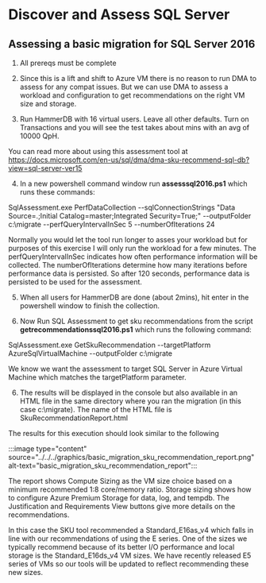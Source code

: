 # Discover and Assess SQL Server

## Assessing a basic migration for SQL Server 2016

1. All prereqs must be complete

2. Since this is a lift and shift to Azure VM there is no reason to run DMA to assess for any compat issues. But we can use DMA to assess a workload and configuration to get recommendations on the right VM size and storage.

3. Run HammerDB with 16 virtual users. Leave all other defaults. Turn on Transactions and you will see the test takes about mins with an avg of 10000 QpH.

You can read more about using this assessment tool at https://docs.microsoft.com/en-us/sql/dma/dma-sku-recommend-sql-db?view=sql-server-ver15

4. In a new powershell command window run **assesssql2016.ps1** which runs these commands:

SqlAssessment.exe PerfDataCollection --sqlConnectionStrings "Data Source=.;Initial Catalog=master;Integrated Security=True;" --outputFolder c:\migrate --perfQueryIntervalInSec 5 --numberOfIterations 24

Normally you would let the tool run longer to asses your workload but for purposes of this exercise I will only run the workload for a few minutes. The perfQueryIntervalInSec indicates how often performance information will be collected. The numberOfIterations determine how many iterations before performance data is persisted. So after 120 seconds, performance data is persisted to be used for the assessment.

5. When all users for HammerDB are done (about 2mins), hit enter in the powershell window to finish the collection.

5. Now Run SQL Assessment to get sku recommendations from the script **getrecommendationssql2016.ps1** which runs the following command:

SqlAssessment.exe GetSkuRecommendation --targetPlatform AzureSqlVirtualMachine --outputFolder c:\migrate

We know we want the assessment to target SQL Server in Azure Virtual Machine which matches the targetPlatform parameter.

6. The results will be displayed in the console but also available in an HTML file in the same directory where you ran the migration (in this case c:\migrate). The name of the HTML file is SkuRecommendationReport.html

The results for this execution should look similar to the following

:::image type="content" source="../../../graphics/basic_migration_sku_recommendation_report.png" alt-text="basic_migration_sku_recommendation_report":::

The report shows Compute Sizing as the VM size choice based on a minimum recommended 1:8 core/memory ratio. Storage sizing shows how to configure Azure Premium Storage for data, log, and tempdb. The Justification and Requirements View buttons give more details on the recommendations.

In this case the SKU tool recommended a Standard_E16as_v4 which falls in line with our recommendations of using the E series. One of the sizes we typically recommend because of its better I/O performance and local storage is the Standard_E16ds_v4 VM sizes. We have recently released E5 series of VMs so our tools will be updated to reflect recommending these new sizes.

